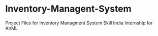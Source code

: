 # Inventory-Managent-System
Project Files for Inventory Managment System Skill India Internship for AI/ML
